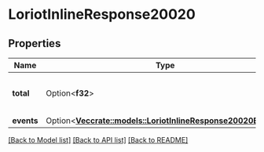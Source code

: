 # LoriotInlineResponse20020

## Properties

Name | Type | Description | Notes
------------ | ------------- | ------------- | -------------
**total** | Option<**f32**> | The amount of registers in the response | [optional]
**events** | Option<[**Vec<crate::models::LoriotInlineResponse20020Events>**](inline_response_200_20_events.md)> |  | [optional]

[[Back to Model list]](../README.md#documentation-for-models) [[Back to API list]](../README.md#documentation-for-api-endpoints) [[Back to README]](../README.md)


